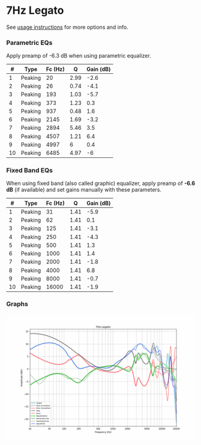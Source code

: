 # 7Hz Legato
See [usage instructions](https://github.com/jaakkopasanen/AutoEq#usage) for more options and info.

### Parametric EQs
Apply preamp of -6.3 dB when using parametric equalizer.

|   # | Type    |   Fc (Hz) |    Q |   Gain (dB) |
|-----|---------|-----------|------|-------------|
|   1 | Peaking |        20 | 2.99 |        -2.6 |
|   2 | Peaking |        26 | 0.74 |        -4.1 |
|   3 | Peaking |       193 | 1.03 |        -5.7 |
|   4 | Peaking |       373 | 1.23 |         0.3 |
|   5 | Peaking |       937 | 0.48 |         1.6 |
|   6 | Peaking |      2145 | 1.69 |        -3.2 |
|   7 | Peaking |      2894 | 5.46 |         3.5 |
|   8 | Peaking |      4507 | 1.21 |         6.4 |
|   9 | Peaking |      4997 | 6    |         0.4 |
|  10 | Peaking |      6485 | 4.97 |        -6   |

### Fixed Band EQs
When using fixed band (also called graphic) equalizer, apply preamp of **-6.6 dB** (if available) and set gains manually with these parameters.

|   # | Type    |   Fc (Hz) |    Q |   Gain (dB) |
|-----|---------|-----------|------|-------------|
|   1 | Peaking |        31 | 1.41 |        -5.9 |
|   2 | Peaking |        62 | 1.41 |         0.1 |
|   3 | Peaking |       125 | 1.41 |        -3.1 |
|   4 | Peaking |       250 | 1.41 |        -4.3 |
|   5 | Peaking |       500 | 1.41 |         1.3 |
|   6 | Peaking |      1000 | 1.41 |         1.4 |
|   7 | Peaking |      2000 | 1.41 |        -1.8 |
|   8 | Peaking |      4000 | 1.41 |         6.8 |
|   9 | Peaking |      8000 | 1.41 |        -0.7 |
|  10 | Peaking |     16000 | 1.41 |        -1.9 |

### Graphs
![](./7Hz%20Legato.png)
